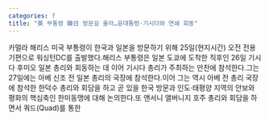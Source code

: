 ```yaml
---
categories: f
title: "美 부통령 韓日 방문길 올라…윤대통령·기시다와 연쇄 회동"
---
```

카멀라 해리스 미국 부통령이 한국과 일본을 방문하기 위해 25일(현지시간) 오전 전용기편으로 워싱턴DC를 출발했다.해리스 부통령은 일본 도쿄에 도착한 직후인 26일 기시다 후미오 일본 총리와 회동하는 데 이어 기시다 총리가 주최하는 만찬에 참석한다.그는 27일에는 아베 신조 전 일본 총리의 국장에 참석한다.이어 그는 역시 아베 전 총리 국장에 참석한 한덕수 총리와 회담을 하고 곧 있을 한국 방문과 인도·태평양 지역의 안보와 평화의 핵심축인 한미동맹에 대해 논의한다.또 앤서니 앨버니지 호주 총리와 회담을 하면서 쿼드(Quad)를 통한
